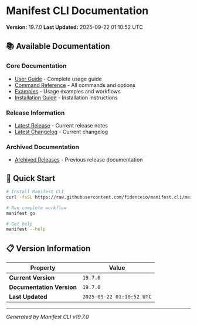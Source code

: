 # Manifest CLI Documentation

**Version:** 19.7.0
**Last Updated:** 2025-09-22 01:10:52 UTC

## 📚 Available Documentation

### Core Documentation
- [User Guide](USER_GUIDE.md) - Complete usage guide
- [Command Reference](COMMAND_REFERENCE.md) - All commands and options
- [Examples](EXAMPLES.md) - Usage examples and workflows
- [Installation Guide](INSTALLATION.md) - Installation instructions

### Release Information
- [Latest Release](RELEASE_v19.7.0.md) - Current release notes
- [Latest Changelog](CHANGELOG_v19.7.0.md) - Current changelog

### Archived Documentation
- [Archived Releases](zArchive/) - Previous release documentation

## 🚀 Quick Start

```bash
# Install Manifest CLI
curl -fsSL https://raw.githubusercontent.com/fidenceio/manifest.cli/main/install-cli.sh | bash

# Run complete workflow
manifest go

# Get help
manifest --help
```

## 📋 Version Information

| Property | Value |
|----------|-------|
| **Current Version** | `19.7.0` |
| **Documentation Version** | `19.7.0` |
| **Last Updated** | `2025-09-22 01:10:52 UTC` |

---
*Generated by Manifest CLI v19.7.0*
